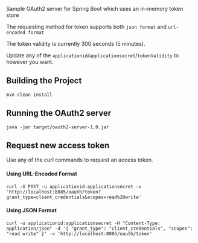 Sample OAuth2 server for Spring Boot which uses an in-memory token store

The requesting method for token supports both ```json format``` and ```url-encoded format```


The token validity is currently 300 seconds (5 minutes).


Update any of the ```applicationid```/```applicationsecret```/```tokenValidity``` to however you want.

## Building the Project
```shell
mvn clean install
```

## Running the OAuth2 server
```shell
java -jar target/oauth2-server-1.0.jar
```

## Request new access token
Use any of the curl commands to request an access token.

#### Using URL-Encoded Format
```
curl -X POST -u applicationid:applicationsecret -v 'http://localhost:8085/oauth/token?grant_type=client_credentials&scopes=read%20write'
```

#### Using JSON Format
```
curl -u applicationid:applicationsecret -H "Content-Type: application/json" -d '{ "grant_type": "client_credentials", "scopes": "read write" }' -v 'http://localhost:8085/oauth/token'
```